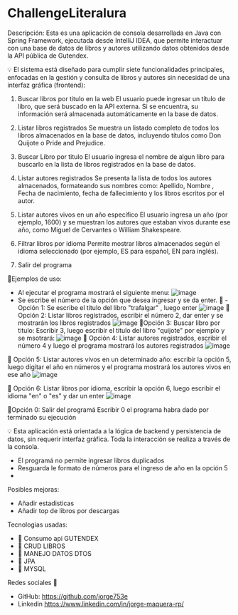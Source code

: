 # ChallengeLiteralura
Descripción: Esta es una aplicación de consola desarrollada en Java con Spring Framework, ejecutada desde IntelliJ IDEA, que permite interactuar con una base de datos de libros y autores utilizando datos obtenidos desde la API pública de Gutendex.

💡 El sistema está diseñado para cumplir siete funcionalidades principales, enfocadas en la gestión y consulta de libros y autores sin necesidad de una interfaz gráfica (frontend):

1. Buscar libros por titulo en la web
El usuario puede ingresar un título de libro, que será buscado en la API externa. Si se encuentra, su información será almacenada automáticamente en la base de datos.

2. Listar libros registrados
Se muestra un listado completo de todos los libros almacenados en la base de datos, incluyendo títulos como Don Quijote o Pride and Prejudice.

3. Buscar Libro por titulo
El usuario ingresa el nombre de algun libro para buscarlo en la lista de libros registrados en la base de datos.

4. Listar autores registrados
Se presenta la lista de todos los autores almacenados, formateando sus nombres como: Apellido, Nombre , Fecha de nacimiento, fecha de fallecimiento y los libros escritos por el autor.

5. Listar autores vivos en un año específico
El usuario ingresa un año (por ejemplo, 1600) y se muestran los autores que estaban vivos durante ese año, como Miguel de Cervantes o William Shakespeare.

6. Filtrar libros por idioma
Permite mostrar libros almacenados según el idioma seleccionado (por ejemplo, ES para español, EN para inglés).

7. Salir del programa

🚀Ejemplos de uso:
- Al ejecutar el programa mostrará el siguiente menu:
![image](https://github.com/user-attachments/assets/54737ae6-c631-4e3d-8eb8-54c4c1db2620)
- Se escribe el número de la opción que desea ingresar y se da enter.
📓 - Opción 1: Se escribe el titulo del libro "trafalgar" , luego enter
![image](https://github.com/user-attachments/assets/d2f3f170-5fec-4fa7-99de-84295956a206)
📓 Opción 2: Listar libros registrados, escribir el número 2, dar enter y se mostrarán los libros registrados
![image](https://github.com/user-attachments/assets/9b15bcdb-898d-4e44-8e1b-e08b32e06659)
📓Opción 3: Buscar libro por titulo: Escribir 3, luego escribir el titulo del libro "quijote" por ejemplo y se msotrará:
![image](https://github.com/user-attachments/assets/102b7d38-2c2f-4373-89b5-35f8d370c26f)
📓 Opción 4: Listar autores registrados, escribir el número 4 y luego el programa mostrará los autores registrados
![image](https://github.com/user-attachments/assets/9312c148-2be3-4a48-a2b8-fdaff30fb8a1)

📓 Opción 5: Listar autores vivos en un determinado año: escribir la opción 5, luego digitar el año en números y el programa mostrará los autores vivos en ese año
![image](https://github.com/user-attachments/assets/4d5fc2cc-f86b-45f2-a4c2-12cc5cac04bb)

📓 Opción 6: Listar libros por idioma, escribir la opción 6, luego escribir el idioma "en" o "es" y dar un enter
![image](https://github.com/user-attachments/assets/fba5d8b7-0e97-4576-8a56-dfb92f0a34a9)

📓Opción 0: Salir del programá 
Escribir 0 el programa habra dado por terminado su ejecución 

💡 Esta aplicación está orientada a la lógica de backend y persistencia de datos, sin requerir interfaz gráfica. Toda la interacción se realiza a través de la consola.
- El programá no permite ingresar libros duplicados
- Resguarda le formato de números para el ingreso de año en la opción 5
- 
Posibles mejoras:
- Añadir estadisticas
- Añadir top de libros por descargas

Tecnologias usadas:
- 🌟 Consumo api GUTENDEX
- 🌟 CRUD LIBROS
- 🌟 MANEJO DATOS DTOS
- 🌟 JPA
- 🌟 MYSQL

 Redes sociales 🤝

-  GitHub: https://github.com/jorge753e
-  Linkedin https://www.linkedin.com/in/jorge-maquera-rp/
